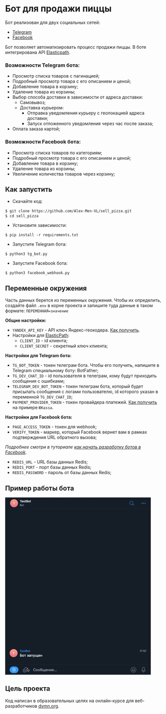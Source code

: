 # Бот для продажи пиццы

Бот реализован для двух социальных сетей:
- [Telegram](https://web.telegram.org/)
- [Facebook](https://www.facebook.com/)

Бот позволяет автоматизировать процесс продажи пиццы. В боте интегрирована API [Elasticpath](https://euwest.cm.elasticpath.com/).

### Возможности Telegram бота:

- Просмотр списка товаров с пагинацией;
- Подробный просмотр товара с его описанием и ценой;
- Добавление товара в корзину;
- Удаление товара из корзины;
- Выбор способа доставки в зависимости от адреса доставки:
  - Самовывоз;
  - Доставка курьером:
    - Отправка уведомления курьеру с геолокацией адреса доставки;
    - Запуск отложенного уведомления через час после заказа;
- Оплата заказа картой;

### Возможности Facebook бота:

- Просмотр списка товаров по категориям;
- Подробный просмотр товара с его описанием и ценой;
- Добавление товара в корзину;
- Удаление товара из корзины;
- Увеличение количества товаров через корзину;

## Как запустить

- Скачайте код:
```shell
$ git clone https://github.com/Alex-Men-VL/sell_pizza.git
$ cd sell_pizza
```
- Установите зависимости:
```shell
$ pip install -r requirements.txt
```
- Запустите Telegram бота:
```shell
$ python3 tg_bot.py
```
- Запустите Facebook бота:
```shell
$ python3 facebook_webhook.py
```

## Переменные окружения

Часть данных берется из переменных окружения. Чтобы их определить, создайте файл `.env` в корне проекта и запишите 
туда данные в таком формате: `ПЕРЕМЕННАЯ=значение`

**Общие настройки:**

- `YANDEX_API_KEY` - API ключ Яндекс-геокодера. [Как получить](https://developer.tech.yandex.ru/services/).
- Настройки для [ElasticPath](https://euwest.cm.elasticpath.com/):
  - `CLIENT_ID` - id клиента;
  - `CLIENT_SECRET` - секретный ключ клиента;

**Настройки для Telegram бота:**

- `TG_BOT_TOKEN` - токен телеграм бота. Чтобы его получить, напишите в Telegram специальному боту: BotFather;
- `TG_DEV_CHAT_ID` - id пользователя в телеграм, кому будут приходить сообщения с ошибками;
- `TELEGRAM_DEV_BOT_TOKEN` - токен телеграм бота, который будет присылать сообщения с логами пользователю, id которого 
  указан в переменной `TG_DEV_CHAT_ID`;
- `PAYMENT_PROVIDER_TOKEN` - токен провайдера платежей. 
[Как получить](https://yookassa.ru/docs/support/payments/onboarding/integration/cms-module/telegram) на примере `ЮKassa`.

**Настройки для Facebook бота:**

- `PAGE_ACCESS_TOKEN` - токен для webhook;
- `VERIFY_TOKEN` - маркер, который Facebook вернет вам в рамках подтверждения URL обратного вызова;

*Подробнее смотри в туториале* [*как начать разработку ботов в Facebook*](https://gist.github.com/voron434/3765d14574067d17aa9e676145df360e).

- `REDIS_URL` - URL базы данных Redis;
- `REDIS_PORT` - порт базы данных Redis;
- `REDIS_PASSWORD` - пароль от базы данных Redis;


## Пример работы бота

![телеграм бот](.github/tg.gif)

## Цель проекта

Код написан в образовательных целях на онлайн-курсе для веб-разработчиков [dvmn.org](https://dvmn.org/).